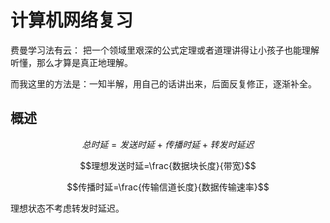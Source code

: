 <!--
pandoc -s -o output.html input.md --mathjax
-->

# 计算机网络复习



费曼学习法有云： 把一个领域里艰深的公式定理或者道理讲得让小孩子也能理解听懂，那么才算是真正地理解。<br>

而我这里的方法是：一知半解，用自己的话讲出来，后面反复修正，逐渐补全。<br>

## 概述

$$总时延=发送时延+传播时延+转发时延迟$$

$$理想发送时延=\frac{数据块长度}{带宽}$$

$$传播时延=\frac{传输信道长度}{数据传输速率}$$

理想状态不考虑转发时延迟。



